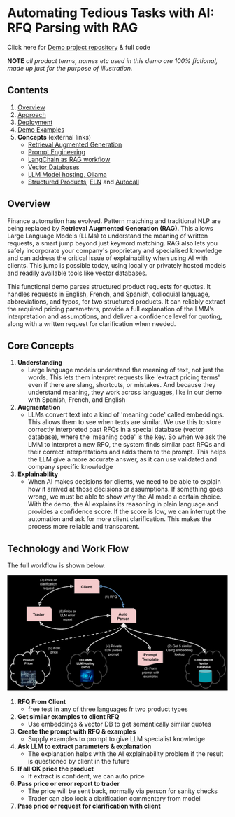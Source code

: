 # Automating Tedious Tasks with AI: RFQ Parsing with RAG

Click here for [Demo project repository](https://github.com/parrisma/rfq-rag/) & full code

**NOTE** *all product terms, names etc used in this demo are 100% fictional, made up just for the purpose of illustration.*

## Contents

1. [Overview](#overview)
1. [Approach](./main)
1. [Deployment](./deployment)
1. [Demo Examples](./demo)
1. **Concepts** (external links)
   - [Retrieval Augmented Generation](https://www.google.com/url?sa=E&source=gmail&q=https://www.deeplearning.ai/short-courses/building-systems-with-chatgpt/)
   - [Prompt Engineering](https://www.google.com/url?sa=E&source=gmail&q=https://platform.openai.com/docs/guides/prompt-engineering)
   - [LangChain as RAG workflow](https://www.google.com/search?q=https://python.langchain.com/docs/get_started/introduction.html)
   - [Vector Databases](https://www.google.com/url?sa=E&source=gmail&q=https://www.pinecone.io/learn/vector-database/)
   - [LLM Model hosting, Ollama](https://ollama.com/)
   - [Structured Products](https://www.investopedia.com/articles/optioninvestor/07/structured_products.asp), [ELN](https://www.investopedia.com/terms/e/equity-linkednote.asp) and [Autocall](./autocall.md)

## Overview

Finance automation has evolved. Pattern matching and traditional NLP are being replaced by **Retrieval Augmented Generation (RAG)**. This allows Large Language Models (LLMs) to understand the meaning of written requests, a smart jump beyond just keyword matching. RAG also lets you safely incorporate your company's proprietary and specialised knowledge and can address the critical issue of explainability when using AI with clients. This jump is possible today, using locally or privately hosted models and readily available tools like vector databases.

This functional demo parses structured product requests for quotes. It handles requests in English, French, and Spanish, colloquial language, abbreviations, and typos, for two structured products. It can reliably extract the required pricing parameters, provide a full explanation of the LMM’s interpretation and assumptions, and deliver a confidence level for quoting, along with a written request for clarification when needed.

## Core Concepts

1. **Understanding**
    - Large language models understand the meaning of text, not just the words. This lets them interpret requests like 'extract pricing terms' even if there are slang, shortcuts, or mistakes. And because they understand meaning, they work across languages, like in our demo with Spanish, French, and English
1. **Augmentation**
    - LLMs convert text into a kind of 'meaning code' called embeddings. This allows them to see when texts are similar. We use this to store correctly interpreted past RFQs in a special database (vector database), where the 'meaning code' is the key. So when we ask the LMM to interpret a new RFQ, the system finds similar past RFQs and their correct interpretations and adds them to the prompt. This helps the LLM give a more accurate answer, as it can use validated and company specific knowledge
1. **Explainability**
    - When AI makes decisions for clients, we need to be able to explain how it arrived at those decisions or assumptions. If something goes wrong, we must be able to show why the AI made a certain choice. With the demo, the AI explains its reasoning in plain language and provides a confidence score. If the score is low, we can interrupt the automation and ask for more client clarification. This makes the process more reliable and transparent.

## Technology and Work Flow

The full workflow is shown below.

![Technology and Workflow](./main/rag-full-flow.png)

1. **RFQ From Client**
    * free test in any of three languages fr two product types
1. **Get similar examples to client RFQ**
    * Use embeddings & vector DB to get semantically similar quotes
1. **Create the prompt with RFQ & examples**
    * Supply examples to prompt to give LLM specialist knowledge
1. **Ask LLM to extract parameters & explanation**
    * The explanation helps with the AI explainability problem if the result is questioned by client in the future
1. **If all OK price the product**
    * If extract is confident, we can auto price
1. **Pass price or error report to trader**
    * The price will be sent back, normally via person for sanity checks
    * Trader can also look a clarification commentary from model
1. **Pass price or request for clarification with client**